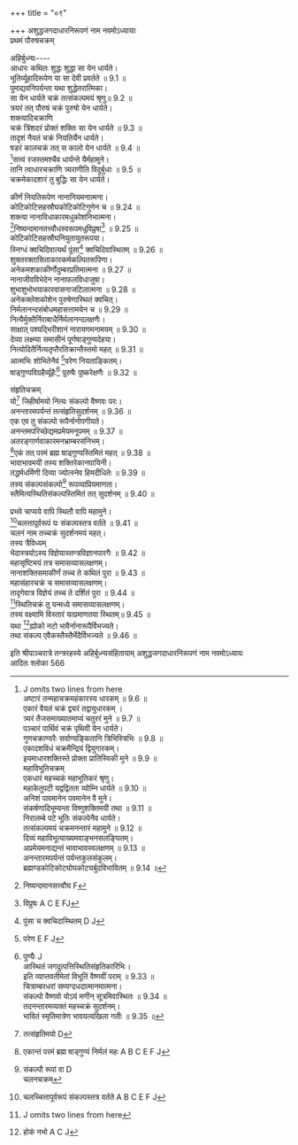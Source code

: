 +++
title = "०९"

+++
अशुद्धजगदाधारनिरूपणं नाम नवमोऽध्यायाः  
प्रथमं पौरुषचक्रम्  
  
अहिर्बुध्न्यः----  
आधारः कथितः शुद्धः शुद्धा सा येन धार्यते।  
भूतिर्व्यूहादिरूपेण या सा देवी प्रवर्तते ॥ 9.1 ॥  
पुमाद्यवनिपर्यन्ता यथा शुद्धेतरात्मिका।  
सा येन धार्यते चक्रं तत्संकल्पमयं श्रृणु॥ 9.2 ॥  
त्रयरं तत् पौरुषं चक्रं पुरुषो येन धार्यते।  
शक्त्यादिचक्राणि  
चक्रं त्रिंशदरं प्रोक्तं शक्तिः सा येन धार्यते ॥ 9.3 ॥  
तादृशं नैयतं चक्रं नियतिर्येन धार्यते।  
षडरं कालचक्रं तत् स कालो येन धार्यते ॥ 9.4 ॥  
[^1]सत्त्वं रजस्तमश्चैव धार्यन्ते यैर्महामुने।  
तानि त्वाधारचक्राणि त्र्यराणीति विदुर्बुधाः ॥ 9.5 ॥  
चक्रमेकादशारं तु बुद्धिः सा येन धार्यते।  

[^1]: J omits two lines from here  
अष्टारं तन्महाचक्रमहंकारस्य धारकम् ॥ 9.6 ॥  
एकारं वैयतं चक्रं द्व्यरं तद्वायुधारकम् ।  
त्र्यरं तैजसमाख्यातमाप्यं चतुररं मुने ॥ 9.7 ॥  
पञ्चारं पार्थिवं चक्रं पृथिवी येन धार्यते।  
गुणचक्राण्यरैः सर्वाण्यङ्कितानि त्रिभिस्त्रिभिः ॥ 9.8 ॥  
एकादशविधं चक्रमैन्द्रियं द्वियुगारकम्।  
इयमाधारशक्तिस्ते प्रोक्ता प्रातिस्विकी मुने ॥ 9.9 ॥  
महाविभूतिचक्रम्  
एकधारं महच्चकं महाभूतिकरं[^2] श्रृणु।  
महाकेतुपटी यद्वद्वितता व्योम्नि धार्यते ॥ 9.10 ॥  
अनिशं [^3]पावमानेन पवमानेन वै मुने।  
संकर्षणादिभूम्यन्ता विष्णुशक्तिमयी तथा ॥ 9.11 ॥  
निरालम्बे [^4]पटे भूतिः संकल्पेनैव धार्यते।  
तत्संकल्पमयं चक्रमनन्तारं महामुने ॥ 9.12 ॥  
दिव्यं महाविभूत्याख्यमवाङ्भनसलङ्घितम्।  
अप्रमेयमनाद्यन्तं भावाभावस्वलक्षणम् ॥ 9.13 ॥  
अनन्तारमपर्यन्तं पर्यन्तकुलसंकुलम्।  
ब्रह्मण्डकोटिकोट्योघकोट्यर्बुदविभावितम्[^5] ॥ 9.14 ॥  

[^2]:  धरम् D  

[^3]:  पञ्चमानेन A B C; पवमानेन E.J.  

[^4]: पदे सर्वैः A B C J  

[^5]: विभासितम् J  
[^6]महाभूतसहस्रौघसहस्रौघविभावनम्।  
ज्योतिरिङ्गमसच्छायैरिन्द्रियैः कोटिकोटिशः ॥ 9.15 ॥  
अङ्कितं क्षुद्रमेघाभैर्ब्रह्मण्डैरनुचित्रितम्।  
महाभूतमयीभिस्तु क्वचिदद्भिरिवाततम् ॥ 9.16 ॥  
विप्रड्भिरिव वर्षाणां विततं वैष्णवं पदम्।  
महाभूतैः क्वचिद्दीप्तं [^7]ज्योतिर्भिरयुतायुतैः ॥ 9.17 ॥  
वीजितं भूतपवनैर्व्यजनोत्थैरिव क्वचित्।  
क्षुद्रावकाशसंकाशैराकाशैः कोटिकोटिशः ॥ 9.18 ॥  
छिद्रितं विविधाकारैरहंकारैरहंकृतम्।  
अमहद्भिर्महद्भिश्च कोटिकोटिविभागिभिः ॥ 9.19 ॥  
अङ्कितं विविधाकारैस्तमोभिर्बहुलं कृतम्।  
क्वचिद्विविधसंतापचलनैरयुतायुतैः ॥ 9.20 ॥  
रजोभी रञ्जितं क्षुद्रैर्विशदैर्लघुभिः क्वचित्।  
अङ्कितं बहुभिः सत्त्वैर्विमलैः कोटिकोटिशः ॥ 9.21 ॥  
[^8]त्रिविधैः षट्प्रकारैश्च द्विषट्कप्रविभागिभिः[^9] ।  
चतुर्विंषतिसंभेदैस्त्रिंशदर्धद्वयोज्ज्वलैः[^10] ॥ 9.22 ॥  
षष्टिषट्कसमाकीर्णैः कोटिकोटिविभागिभिः[^11]।  
कालैरनेकसाहस्रैरयुतायुतसंकुलैः ॥ 9.23 ॥  

[^6]: महासहस्रकोठ्योघ B  

[^7]: ज्योत्स्नाभिः A C J  

[^8]: द्विविधैः J  

[^9]: प्रतिभागिभिः E J  

[^10]: द्वयोर्जितैः J  

[^11]: विभागशः A B C E F  
  
कीर्णं नियतिरूपेण नानानियमनात्मना।  
कोटिकोटिसहस्रौघकोटिकोटिगुणेन च ॥ 9.24 ॥  
शक्त्या नानाविधाकारमधुकोशनिभात्मना।  
[^12]निष्यन्दमानतत्त्वौधस्वरूपमधुविप्रुषा[^13] ॥ 9.25 ॥  
कोटिकोटिसहस्रौघनियुतायुतरूपया।  
स्निग्धं क्वचिदिवात्यर्थं पुंसा[^14] क्वचिदिवास्थितम् ॥ 9.26 ॥  
शुक्लरक्तासिताकारकर्मकल्पितरूपिणा।  
अनेकमशकाकीर्णोदुम्बरप्रतिमात्मना ॥ 9.27 ॥  
नानाजीवविभेदेन नानाफलविधाजुषा।  
शुभाशुभोभयाकारवासनाजटिलात्मना ॥ 9.28 ॥  
अनेकक्लेशकोशेन पुरुषेणास्थितं क्वचित्।  
निर्मलानन्दसंबोधमहासत्तामयेन च ॥ 9.29 ॥  
नित्यैर्मुक्तैर्निराबाधैर्निर्मलानन्दलक्षणैः।  
साक्षात् पश्यद्भिरीशानं नारायणमनामयम् ॥ 9.30 ॥  
देव्या लक्ष्म्या समासीनं पूर्णषाड्गुण्यदेहया।  
नित्योदितैर्नित्यतृप्तैरतिक्रान्तैस्तमो महत् ॥ 9.31 ॥  
आत्मभिः शोभितेनैवं [^15]वरेण नियताङ्कितम्।  
षाड्गुण्यविग्रहैर्व्यूहैः[^16] पुरुषैः पुष्करेक्षणैः ॥ 9.32 ॥  

[^12]: निष्यन्दमानसत्त्वौघ F  

[^13]: विप्रुषः A C E FJ  

[^14]: पुंसा च क्वचिदास्थितम् D J  

[^15]: परेण E F J  

[^16]: पुण्यैः J  
आस्थितं जगदुत्पत्तिस्थितिसंहृतिकारिभिः।  
इति व्याप्तवतीमेतां विभूतिं वैष्णवीं पराम् ॥ 9.33 ॥  
चित्राम्बरधरां[^17] सम्यग्दधदात्मानमात्मना।  
संकल्पो वैष्णवो योऽयं मणीन् सूत्रमिवास्थितः[^18] ॥ 9.34 ॥  
तदनन्तारमव्यक्तं महच्चक्रं सुदर्शनम्।  
[^19]भावितं स्मृतिमात्रेण भावयत्यखिला गतीः ॥ 9.35 ॥  
  
संहृतिचक्रम्  
यो[^20] जिहीर्षामयो नित्यः संकल्पो वैष्णवः परः।  
अनन्तारमपर्यन्तं तत्संहृतिसुदर्शनम् ॥ 9.36 ॥  
एक एव तु संकल्पो रूपैर्नानोपगीयते।  
अनन्तमपरिच्छेद्यमप्रमेयमनूपमम् ॥ 9.37 ॥  
अतरङ्गार्णवाकारमनभ्राम्बरसंनिभम्।  
[^21]एकं तत् परमं ब्रह्म षाड्गुण्यस्तिमितं महत् ॥ 9.38 ॥  
भावाभावमयी तस्य शक्तिरेकानपायिनी।  
तद्धर्मधर्मिणी दिव्या ज्योत्स्नेव हिमदीधितेः ॥ 9.39 ॥  
तस्य संकल्पसंकल्पो[^22] रूपव्याप्रियमाणता।  
स्तैमित्यस्थितिसंकल्पस्तिमितं तत् सुदर्शनम् ॥ 9.40 ॥  

[^17]: निभा B C E J  

[^18]: स्थितान् A B C  

[^19]: भवितम् B C  

[^20]: तत्संहृतिमयो D  

[^21]: एकान्तं परमं ब्रह्म षाड्गुण्यं निर्मलं महः A B C E F J  

[^22]: संकल्पौ रूपां वा D  
चलनचक्रम्  
  
प्रभवे चाप्यये वापि स्थितौ वापि महामुने।  
[^23]चलत्तापूर्वरूपं यः संकल्पस्तत्र वर्तते ॥ 9.41 ॥  
चलनं नाम तच्चक्रं सुदर्शनमयं महत्।  
तस्य त्रैविध्यम्  
भेदास्त्रयोऽस्य विज्ञेयास्तन्त्रविज्ञानपारगैः ॥ 9.42 ॥  
महासृष्टिमयं तत्र समासव्यासलक्षणम्।  
नानाशक्तिसमाकीर्णं तच्च ते कथितं पुरा ॥ 9.43 ॥  
महासंहारचक्रं च समासव्यासलक्षणम्।  
तादृगेवात्र विज्ञेयं तच्च ते दर्शितं पुरा ॥ 9.44 ॥  
[^24]स्थितिचक्रं तु यन्मध्ये समासव्यासलक्षणम्।  
तस्य वक्ष्यामि विस्तारं यत्प्रमाणतया स्थितम्॥ 9.45 ॥  
यथा [^25]ह्योको नटो भावैर्नानारूपैर्विभज्यते।  
तथा संकल्प एवैकस्तैस्तैर्भेदैर्विभज्यते ॥ 9.46 ॥  
  
इति श्रीपाञ्चरात्रे तन्त्ररहस्ये अहिर्बुध्न्यसंहितायाम् अशुद्धजगदाधारनिरूपणं नाम नवमोऽध्यायः  
आदितः श्लोका 566  

[^23]: चलच्चित्तापूर्वरूपं संकल्पस्तत्र वर्तते A B C E F J  

[^24]:  J omits two lines from here  

[^25]:  होकं नभो A C J